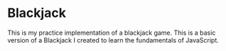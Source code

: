 # Blackjack
This is my practice implementation of a blackjack game.
This is a basic version of a Blackjack I created to learn the fundamentals of JavaScript.
